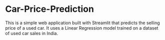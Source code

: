 # Car-Price-Prediction
This is a simple web application built with Streamlit that predicts the selling price of a used car. It uses a Linear Regression model trained on a dataset of used car sales in India.
